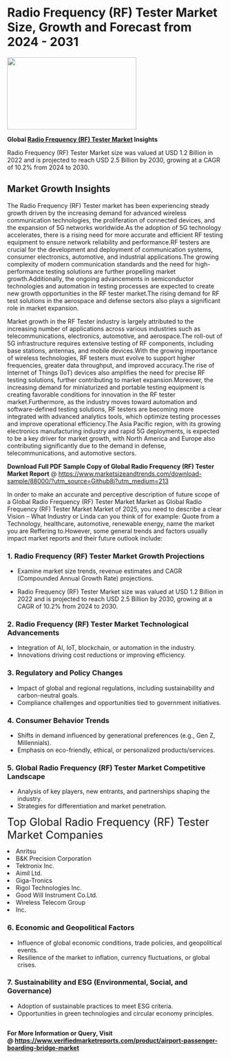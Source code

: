 <H1>Radio Frequency (RF) Tester Market Size, Growth and Forecast from 2024 - 2031</H1><img class="aligncenter size-medium wp-image-584254" src="https://thirdeyenews.in/wp-content/uploads/2024/09/Global-Market-Research-300x168.jpeg" alt="" width="300" height="168" /><p><strong>Global&nbsp;<a href="https://www.marketsizeandtrends.com/download-sample/88000/?utm_source=Github8j?utm_medium=213">Radio Frequency (RF) Tester Market</a> Insights</strong></p><p>Radio Frequency (RF) Tester Market size was valued at USD 1.2 Billion in 2022 and is projected to reach USD 2.5 Billion by 2030, growing at a CAGR of 10.2% from 2024 to 2030.</p><p><h2>Market Growth Insights</h2> <p>The Radio Frequency (RF) Tester market has been experiencing steady growth driven by the increasing demand for advanced wireless communication technologies, the proliferation of connected devices, and the expansion of 5G networks worldwide.As the adoption of 5G technology accelerates, there is a rising need for more accurate and efficient RF testing equipment to ensure network reliability and performance.RF testers are crucial for the development and deployment of communication systems, consumer electronics, automotive, and industrial applications.The growing complexity of modern communication standards and the need for high-performance testing solutions are further propelling market growth.Additionally, the ongoing advancements in semiconductor technologies and automation in testing processes are expected to create new growth opportunities in the RF tester market.The rising demand for RF test solutions in the aerospace and defense sectors also plays a significant role in market expansion.</p> <p>Market growth in the RF Tester industry is largely attributed to the increasing number of applications across various industries such as telecommunications, electronics, automotive, and aerospace.The roll-out of 5G infrastructure requires extensive testing of RF components, including base stations, antennas, and mobile devices.With the growing importance of wireless technologies, RF testers must evolve to support higher frequencies, greater data throughput, and improved accuracy.The rise of Internet of Things (IoT) devices also amplifies the need for precise RF testing solutions, further contributing to market expansion.Moreover, the increasing demand for miniaturized and portable testing equipment is creating favorable conditions for innovation in the RF tester market.Furthermore, as the industry moves toward automation and software-defined testing solutions, RF testers are becoming more integrated with advanced analytics tools, which optimize testing processes and improve operational efficiency.The Asia Pacific region, with its growing electronics manufacturing industry and rapid 5G deployments, is expected to be a key driver for market growth, with North America and Europe also contributing significantly due to the demand in defense, telecommunications, and automotive sectors.</p> <p><span class=""><strong>Download Full PDF Sample Copy of Global Radio Frequency (RF) Tester Market Report</strong> @ <a href="https://www.marketsizeandtrends.com/download-sample/88000/?utm_source=Github8j?utm_medium=213" target="_blank">https://www.marketsizeandtrends.com/download-sample/88000/?utm_source=Github8j?utm_medium=213</a></span></p><p>In order to make an accurate and perceptive description of future scope of a Global&nbsp;Radio Frequency (RF) Tester Market Market as Global&nbsp;Radio Frequency (RF) Tester Market Market of 2025, you need to describe a clear Vision &ndash; What Industry or Linda can you think of for example: Quote from a Technology, healthcare, automotive, renewable energy, name the market you are Reffering to.However, some general trends and factors usually impact market reports and their future outlook include:</p><h3>1.&nbsp;<strong>Radio Frequency (RF) Tester Market Growth Projections</strong></h3><ul><li>Examine market size trends, revenue estimates and CAGR (Compounded Annual Growth Rate) projections.</li><li><p>Radio Frequency (RF) Tester Market size was valued at USD 1.2 Billion in 2022 and is projected to reach USD 2.5 Billion by 2030, growing at a CAGR of 10.2% from 2024 to 2030.</p></li></ul><h3>2.&nbsp;<strong>Radio Frequency (RF) Tester Market Technological Advancements</strong></h3><ul><li>Integration of AI, IoT, blockchain, or automation in the industry.</li><li>Innovations driving cost reductions or improving efficiency.</li></ul><h3>3.&nbsp;<strong>Regulatory and Policy Changes</strong></h3><ul><li>Impact of global and regional regulations, including sustainability and carbon-neutral goals.</li><li>Compliance challenges and opportunities tied to government initiatives.</li></ul><h3>4.&nbsp;<strong>Consumer Behavior Trends</strong></h3><ul><li>Shifts in demand influenced by generational preferences (e.g., Gen Z, Millennials).</li><li>Emphasis on eco-friendly, ethical, or personalized products/services.</li></ul><h3>5.&nbsp;<strong>Global Radio Frequency (RF) Tester Market Competitive Landscape</strong></h3><ul><li>Analysis of key players, new entrants, and partnerships shaping the industry.</li><li>Strategies for differentiation and market penetration.</li></ul><p data-pm-slice="1 1 []"><span style="color: inherit; font-family: inherit; font-size: 25px;">Top Global Radio Frequency (RF) Tester Market Companies</span></p><div class="" data-test-id=""><p><li>Anritsu</li><li> B&K Precision Corporation</li><li> Tektronix Inc.</li><li> Aimil Ltd.</li><li> Giga-Tronics</li><li> Rigol Technologies Inc.</li><li> Good Will Instrument Co.Ltd.</li><li> Wireless Telecom Group</li><li> Inc.</li></p></div><h3>6.&nbsp;<strong>Economic and Geopolitical Factors</strong></h3><ul><li>Influence of global economic conditions, trade policies, and geopolitical events.</li><li>Resilience of the market to inflation, currency fluctuations, or global crises.</li></ul><h3>7.&nbsp;<strong>Sustainability and ESG (Environmental, Social, and Governance)</strong></h3><ul><li>Adoption of sustainable practices to meet ESG criteria.</li><li>Opportunities in green technologies and circular economy principles.</li></ul><h2><strong style="font-size: 14px;">For More Information or Query, Visit @&nbsp;</strong><a style="background-color: #ffffff; font-size: 14px;" href="https://www.marketsizeandtrends.com/report/radio-frequency-rf-tester-market/" target="_blank">https://www.verifiedmarketreports.com/product/airport-passenger-boarding-bridge-market</a></h2>